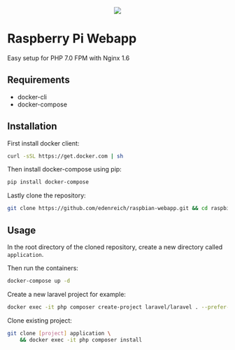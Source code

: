 <p align="center"><img src="https://s9.postimg.cc/ya01jy827/raspberry-pi-app.jpg"></p>

# Raspberry Pi Webapp

Easy setup for PHP 7.0 FPM with Nginx 1.6

## Requirements

- docker-cli
- docker-compose

## Installation

First install docker client:
```sh
curl -sSL https://get.docker.com | sh
```

Then install docker-compose using pip:
```sh
pip install docker-compose
```

Lastly clone the repository:
```sh
git clone https://github.com/edenreich/raspbian-webapp.git && cd raspbian-webapp
```
## Usage

In the root directory of the cloned repository, create a new directory called ```application```.

Then run the containers:
```sh
docker-compose up -d
```

Create a new laravel project for example:
```sh
docker exec -it php composer create-project laravel/laravel . --prefer-dist
```

Clone existing project:
```sh
git clone [project] application \
	&& docker exec -it php composer install
```

